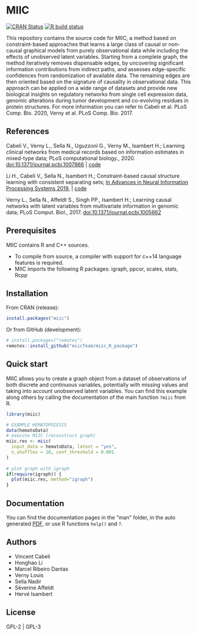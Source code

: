 # MIIC
  <!-- badges: start -->
  [![CRAN
  Status](https://www.r-pkg.org/badges/version/miic)](https://cran.r-project.org/package=miic)
  [![R build
  status](https://github.com/miicTeam/miic_R_package/workflows/R-CMD-check/badge.svg)](https://github.com/miicTeam/miic_R_package/actions)
  <!-- badges: end -->

This repository contains the source code for MIIC, a method based on constraint-based approaches that learns a large class of causal or non-causal graphical models from purely observational data while including the effects of unobserved latent variables. Starting from a complete graph, the method iteratively removes dispensable edges, by uncovering significant information contributions from indirect paths, and assesses edge-specific confidences from randomization of available data. The remaining edges are then oriented based on the signature of causality in observational data. This approach can be applied on a wide range of datasets and provide new biological insights on regulatory networks from single cell expression data, genomic alterations during tumor development and co-evolving residues in protein structures. For more information you can refer to Cabeli et al. PLoS Comp. Bio. 2020, Verny et al. PLoS Comp. Bio. 2017.

## References
Cabeli V., Verny L., Sella N., Uguzzoni G., Verny M., Isambert H.; Learning clinical networks from medical records based on information estimates in mixed-type data; PLoS computational biology., 2020. [doi:10.1371/journal.pcbi.1007866](https://doi.org/10.1371/journal.pcbi.1007866) | [code](https://github.com/vcabeli/miic_PLoS)

Li H., Cabeli V., Sella N., Isambert H.; Constraint-based causal structure learning with consistent separating sets; [In Advances in Neural Information Processing Systems 2019.](https://papers.nips.cc/paper/9573-constraint-based-causal-structure-learning-with-consistent-separating-sets) | [code](https://github.com/honghaoli42/consistent_pcalg)

Verny L., Sella N., Affeldt S., Singh PP., Isambert H.; Learning causal networks with latent variables from multivariate information in genomic data;  PLoS Comput. Biol., 2017. [doi:10.1371/journal.pcbi.1005662](https://doi.org/10.1371/journal.pcbi.1005662)

## Prerequisites
MIIC contains R and C++ sources.
- To compile from source, a compiler with support for c++14 language features is required.
- MIIC imports the following R packages: igraph, ppcor, scales, stats, Rcpp

## Installation

From CRAN (release):
```R
install.packages("miic")
```
Or from GitHub (development):
```R
# install.packages("remotes")
remotes::install_github("miicTeam/miic_R_package")
```

## Quick start

MIIC allows you to create a graph object from a dataset of observations of both discrete and continuous variables, potentially with missing values and taking into account unobserved latent variables.
You can find this example along others by calling the documentation of the main function `?miic` from R. 
```R
library(miic)

# EXAMPLE HEMATOPOIESIS
data(hematoData)     
# execute MIIC (reconstruct graph)
miic.res <- miic(
  input_data = hematoData, latent = "yes",
  n_shuffles = 10, conf_threshold = 0.001
)
     
# plot graph with igraph
if(require(igraph)) {
  plot(miic.res, method="igraph")
}
```

## Documentation
You can find the documentation pages in the "man" folder, in the auto generated [PDF](https://cran.r-project.org/web/packages/miic/miic.pdf), or use R functions `help()` and `?`.

## Authors
- Vincent Cabeli
- Honghao Li
- Marcel Ribeiro Dantas
- Verny Louis
- Sella Nadir
- Séverine Affeldt
- Hervé Isambert

## License
GPL-2 | GPL-3
